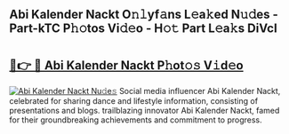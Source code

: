 ## Abi Kalender Nackt O𝚗𝚕yf𝚊ns L𝚎a𝚔ed N𝚞𝚍es - Part-kTC P𝚑𝚘tos Vi𝚍𝚎o - H𝚘𝚝 Part L𝚎a𝚔s DiVcI

# <h2><a href="http://kf8g94.oniu.top/?m=Abi+Kalender+Nackt">🔗👉 🔴 Abi Kalender Nackt P𝚑ot𝚘𝚜 V𝚒d𝚎o</a></h2>

[![Abi Kalender Nackt Nu𝚍e𝚜](https://i.imgur.com/0qMVB7G.gif)](http://kf8g94.oniu.top/?m=Abi+Kalender+Nackt)
Social media influencer Abi Kalender Nackt, celebrated for sharing dance and lifestyle information, consisting of presentations and blogs. trailblazing innovator Abi Kalender Nackt, famed for their groundbreaking achievements and commitment to progress.  
